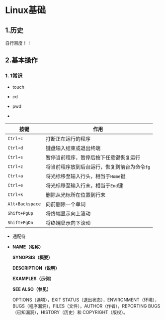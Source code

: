 # Linux基础

## 1.历史

自行百度！！

## 2.基本操作

### 1. 1常识

- touch

- cd

- pwd
- 

| 按键            | 作用                                         |
| --------------- | -------------------------------------------- |
| `Ctrl+c`        | 打断正在运行的程序                           |
| `Ctrl+d`        | 键盘输入结束或退出终端                       |
| `Ctrl+s`        | 暂停当前程序，暂停后按下任意键恢复运行       |
| `Ctrl+z`        | 将当前程序放到后台运行，恢复到前台为命令`fg` |
| `Ctrl+a`        | 将光标移至输入行头，相当于`Home`键           |
| `Ctrl+e`        | 将光标移至输入行末，相当于`End`键            |
| `Ctrl+k`        | 删除从光标所在位置到行末                     |
| `Alt+Backspace` | 向前删除一个单词                             |
| `Shift+PgUp`    | 将终端显示向上滚动                           |
| `Shift+PgDn`    | 将终端显示向下滚动                           |

- 通配符

- **NAME（名称）**

  **SYNOPSIS（概要）**

  **DESCRIPTION（说明）**

  **EXAMPLES（示例）**

  **SEE ALSO（参见）**

  OPTIONS（选项），EXIT STATUS（退出状态），ENVIRONMENT（环境），BUGS（程序漏洞），FILES（文件），AUTHOR（作者），REPORTING BUGS（已知漏洞），HISTORY（历史）和 COPYRIGHT（版权）。